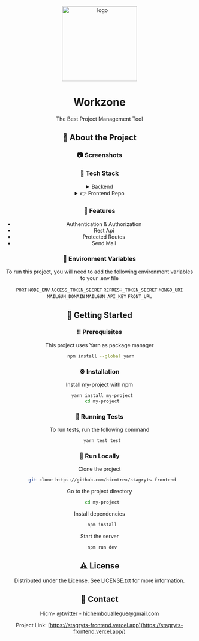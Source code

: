 <div align="center">

  <img src="https://res.cloudinary.com/hicm/image/upload/v1668738260/Workzone_-_2022-11-18_03.23.10_jh25mv.png" alt="logo" width="200" height="auto" />
  <h1>Workzone</h1>
  
  <p>
    The Best Project Management Tool
  </p>
  
  <!-- About the Project -->

## :star2: About the Project

<!-- Screenshots -->

### :camera: Screenshots

### :space_invader: Tech Stack

<details>
  <summary>Backend</summary>
  <ul>
   <li><a href="https://www.typescrit.com/">Javascript</a></li>
    <li><a href="https://nodejs.org/en/">Express</a></li>
    <li><a href="https://tailwindcss.com/">Mongoose</a></li>
    <li><a href="https://www.agora.io">Cryptojs</a></li>
  </ul>
</details>

<details>
  <summary>👉 Frontend Repo</summary>
     <ul>
      <a href="https://github.com/hicmtrex/stagryts-frontend">stagryts-frontend</a>
     </ul>
  
</details>

<!-- Features -->

### :dart: Features

- Authentication & Authorization
- Rest Api
- Protected Routes
- Send Mail

<!-- Env Variables -->

### :key: Environment Variables

To run this project, you will need to add the following environment variables to your .env file

`PORT`
`NODE_ENV`
`ACCESS_TOKEN_SECRET`
`REFRESH_TOKEN_SECRET`
`MONGO_URI`
`MAILGUN_DOMAIN`
`MAILGUN_API_KEY`
`FRONT_URL`

<!-- Getting Started -->

## :toolbox: Getting Started

<!-- Prerequisites -->

### :bangbang: Prerequisites

This project uses Yarn as package manager

```bash
 npm install --global yarn
```

<!-- Installation -->

### :gear: Installation

Install my-project with npm

```bash
  yarn install my-project
  cd my-project
```

<!-- Running Tests -->

### :test_tube: Running Tests

To run tests, run the following command

```bash
  yarn test test
```

<!-- Run Locally -->

### :running: Run Locally

Clone the project

```bash
  git clone https://github.com/hicmtrex/stagryts-frontend
```

Go to the project directory

```bash
  cd my-project
```

Install dependencies

```bash
  npm install
```

Start the server

```bash
  npm run dev
```

<!-- License -->

## :warning: License

Distributed under the License. See LICENSE.txt for more information.

<!-- Contact -->

## :handshake: Contact

Hicm- [@twitter](https://twitter.com/hicmtrex) - hichembouallegue@gmail.com

Project Link: [https://stagryts-frontend.vercel.app](https://stagryts-frontend.vercel.app/)
